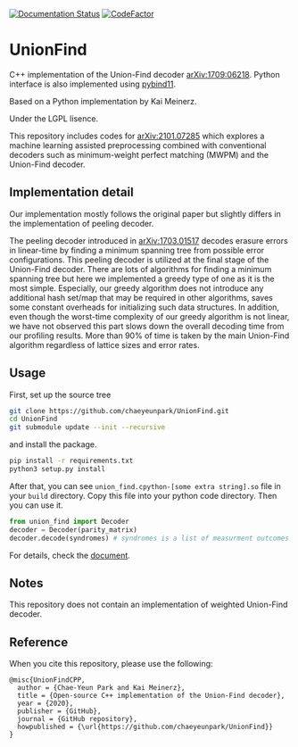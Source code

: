 [![Documentation Status](https://readthedocs.org/projects/unionfind/badge/?version=latest)](https://unionfind.readthedocs.io/en/latest/?badge=latest)
[![CodeFactor](https://www.codefactor.io/repository/github/chaeyeunpark/unionfind/badge)](https://www.codefactor.io/repository/github/chaeyeunpark/unionfind)


# UnionFind
C++ implementation of the Union-Find decoder [arXiv:1709:06218](https://arxiv.org/abs/1709.06218). 
Python interface is also implemented using [pybind11](https://github.com/pybind/pybind11). 

Based on a Python implementation by Kai Meinerz.

Under the LGPL lisence. 

This repository includes codes for [arXiv:2101.07285](https://arxiv.org/abs/2101.07285) which explores a machine learning assisted preprocessing combined with conventional decoders such as minimum-weight perfect matching (MWPM) and the Union-Find decoder. 

## Implementation detail
Our implementation mostly follows the original paper but slightly differs in the implementation of peeling decoder. 

The peeling decoder introduced in [arXiv:1703.01517](https://arxiv.org/abs/1703.01517) decodes erasure errors in linear-time by finding a minimum spanning tree from possible error configurations. This peeling decoder is utilized at the final stage of the Union-Find decoder. 
There are lots of algorithms for finding a minimum spanning tree but here we implemented a greedy type of one as it is the most simple. 
Especially, our greedy algorithm does not introduce any additional hash set/map that may be required in other algorithms, saves some constant overheads for initializing such data structures.
In addition, even though the worst-time complexity of our greedy algorithm is not linear, we have not observed this part slows down the overall decoding time from our profiling results. More than 90% of time is taken by the main Union-Find algorithm regardless of lattice sizes and error rates.

## Usage
First, set up the source tree
```bash
git clone https://github.com/chaeyeunpark/UnionFind.git
cd UnionFind
git submodule update --init --recursive
```

and install the package.
```bash
pip install -r requirements.txt
python3 setup.py install
```

After that, you can see `union_find.cpython-[some extra string].so` file in your `build` directory. Copy this file into your python code directory. Then you can use it.
```python
from union_find import Decoder
decoder = Decoder(parity_matrix)
decoder.decode(syndromes) # syndromes is a list of measurment outcomes of each parity operator
```

For details, check the [document](https://unionfind.readthedocs.io/en/latest/?badge=latest).

## Notes
This repository does not contain an implementation of weighted Union-Find decoder. 

## Reference
When you cite this repository, please use the following:
```
@misc{UnionFindCPP,
  author = {Chae-Yeun Park and Kai Meinerz},
  title = {Open-source C++ implementation of the Union-Find decoder},
  year = {2020},
  publisher = {GitHub},
  journal = {GitHub repository},
  howpublished = {\url{https://github.com/chaeyeunpark/UnionFind}}
}

